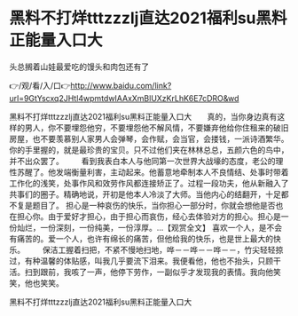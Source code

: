 # 黑料不打烊tttzzzlj直达2021福利su黑料正能量入口大
头总搁着山娃最爱吃的馒头和肉包还有了

👉/观/看/入/口👉http://www.baidu.com/link?url=9GtYscxq2JHtl4wpmtdwIAAxXmBlUXzKrLhK6E7cDRO&wd

黑料不打烊tttzzzlj直达2021福利su黑料正能量入口大　　真的，当你身边真有这样的男人，你不要埋怨他穷，不要埋怨他不解风情，不要嫌弃他给你住租来的破旧房屋，也不要羡慕别人家男人会弹琴，会作赋，会当官，会搂钱，一派诗酒繁华。你的手里握的，就是最珍贵的宝贝。只不过他们夹在林林总总，五颜六色的鸟中，并不出众罢了。
　　看到我表白本人与他同第一次世界大战壕的态度，老公的理性苏醒了。他发端衡量利害，主动起来。他蓄意地牵制本人不良情结、处事时带着工作化的浅笑，处事作风和效劳作风都连接矫正了。过程一段功夫，他从新融入了共事们的圈子。精确地说，开初是他本人冷淡了大师。当他内心的结翻开，十足都不复是题目了。
担心是一种哀伤的快乐，当你担心一部分时，你就会想他是否也在担心你。由于爱好才担心，由于担心而哀伤，经心去体验对方的担心。担心是一份灿烂，一份深刻，一份纯美，一份淳厚。...【观赏全文】
		喜欢一个人，是不会有痛苦的。爱一个人，也许有绵长的痛苦，但他给我的快乐，也是世上最大的快乐。
　　保洁工握着扫把，不紧不慢地扫地，哗－－哗－－哗－－，竹尖轻轻掠过，有种温馨的体贴感，叫我几乎要流下泪来。我便看他，他也不抬头，只顾干活。扫到跟前，我咳了一声，他停下劳作，一副似乎才发现我的表情。我向他笑笑，他也笑笑。

黑料不打烊tttzzzlj直达2021福利su黑料正能量入口大
